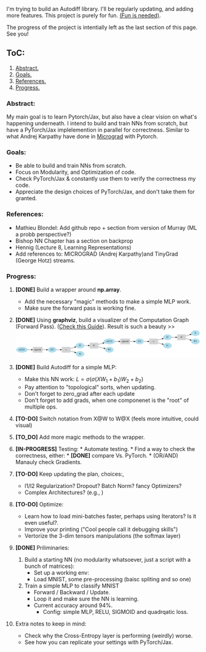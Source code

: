 I'm trying to build an Autodiff library. I'll be regularly updating, and adding more features. This project is purely for fun. [(Fun is needed)](https://www.youtube.com/watch?v=AviMsVPO1Os&t=12s).

The progress of the project is intentially left as the last section of this page. See you!

## ToC:
1. [Abstract.](#abstract)
2. [Goals.](#goals)
3. [References.](references)
4. [Progress.](#progress)

### Abstract:
My main goal is to learn Pytorch/Jax, but also have a clear vision on what's happening underneath. I intend to build and train NNs from scratch, but have a PyTorch/Jax implelemention in parallel for correctness. Similar to what Andrej Karpathy have done in [Micrograd](https://github.com/karpathy/micrograd) with Pytorch.


### Goals:
* Be able to build and train NNs from scratch.
* Focus on Modularity, and Optimization of code.
* Check PyTorch/Jax & constantly use them to verify the correctness my code.
* Appreciate the design choices of PyTorch/Jax, and don't take them for granted.

### References:
* Mathieu Blondel: Add github repo +  section from version of Murray (ML a probb perspective?)
* Bishop NN Chapter has a section on backprop
* Hennig (Lecture 8, Learning Representations)
* Add references to: MICROGRAD (Andrej Karpathy)and TinyGrad (George Hotz) streams.

### Progress:

1. **[DONE]** Build a wrapper around **np.array**.
    * Add the necessary "magic" methods to make a simple MLP work.
    * Make sure the forward pass is working fine.
2. **[DONE]** Using **graphviz**, build a visualizer of the Computation Graph (Forward Pass). ([Check this Guide](https://www.graphviz.org/pdf/dotguide.pdf)). Result is such a beauty >> ![Cool Graph?](media/Digraph.gv.png "Comp. Graph")
3. **[DONE]** Build Autodiff for a simple MLP:     
    * Make this NN work: $L = \sigma(\sigma(X W_1 + b_1)W_2 + b_2)$
    * Pay attention to "topological" sorts, when updating.
    * Don't forget to zero_grad after each update
    * Don't forget to add grads, when one componenet is the "root" of multiple ops.
5. **[TO-DO]** Switch notation from X@W to W@X (feels more intuitive, could visual)
6. **[TO_DO]** Add more magic methods to the wrapper.
4. **[IN-PROGRESS]** Testing:
        * Automate testing.
        * Find a way to check the correctness, either:
            * **[DONE]** compare Vs. PyTorch.
            * (OR/AND) Manauly check Gradients.    
5. **[TO-DO]** Keep updating the plan, choices:, 
   * l1/l2 Regularization? Dropout? Batch Norm? fancy Optimizers?
   * Complex Architectures? (e.g., )

6. **[TO-DO]** Optimize:
    * Learn how to load mini-batches faster, perhaps using Iterators? Is it even useful?.
    * Improve your printing ("Cool people call it debugging skills")
    * Vertorize the 3-dim tensors manipulations (the softmax layer)

7. **[DONE]** Priliminaries:   
    1. Build a starting NN (no modularity whatsoever, just a script with a bunch of matrices):
         * Set up a working env:
         * Load MNIST, some pre-processing (baisc spliting and so one)
    2. Train a simple MLP to classify MNIST
        * Forward / Backward / Update.
        * Loop it and make sure the NN is learning.
        * Current accuracy around 94%.
            * Config: simple MLP, RELU, SIGMOID and quadrqatic loss.

8. Extra notes to keep in mind:
    * Check why the Cross-Entropy layer is performing (weirdly) worse.
    * See how you can replicate your settings with PyTorch/Jax.

